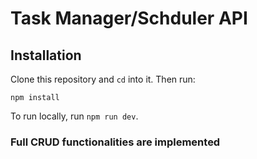 # Task Manager/Schduler API

## Installation

Clone this repository and `cd` into it. Then run:

```
npm install
```

To run locally, run `npm run dev`.

### Full CRUD functionalities are implemented

